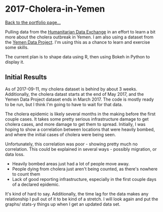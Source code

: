 # 2017-Cholera-in-Yemen

[Back to the portfolio page...](https://marialma.github.io/)

Pulling data from the [Humanitarian Data Exchange](https://data.humdata.org/dataset/yemen-cholera-outbreak-daily-epidemiology-update) in an effort to learn a bit more about the cholera outbreak in Yemen. I am also using a dataset from the [Yemen Data Project](http://yemendataproject.org). I'm using this as a chance to learn and exercise some skills. 

The current plan is to shape data using R, then using Bokeh in Python to display it. 

## Initial Results
As of 2017-09-11, my cholera dataset is behind by about 3 weeks. Additionally, the cholera datast starts at the end of May 2017, and the Yemen Data Project dataset ends in March 2017. The code is mostly ready to be run, but I think I'm going to have to wait for that data. 

The cholera epidemic is likely several months in the making before the first couple cases. It takes some pretty serious infrastructure damage to get cholera cases, and more damage to get them to spread. Initially, I was hoping to show a correlation between locations that were heavily bombed, and where the initial cases of cholera were being seen. 

Unfortunately, this correlation was poor - showing pretty much no correlation. This could be explained in several ways - possibly migration, or data loss. 
* Heavily bombed areas just had a lot of people move away. 
* People dying from cholera just aren't being counted, as there's nowhere to count them
* Lack of good reporting infrastructure, especially in the first couple days of a declared epidemic. 

It's kind of hard to say. Additionally, the time lag for the data makes any relationship I pull out of it to be kind of a stretch. I will look again and put the graphs/ stats-y things up when I get an updated data set. 